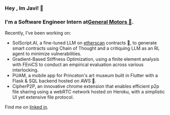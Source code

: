 ### Hey , Im Javi! 👋

### I'm a Software Engineer Intern at[General Motors 🚗](https://www.gm.com/).

Recently, I've been working on:
* SolScript.AI, a fine-tuned LLM on [etherscan](https://etherscan.io/) contracts 🦄, to generate smart contracts using Chain of Thought and a critiquing LLM as an RL agent to minimize vulnerabilities.
* Gradient-Based Stiffness Optimization, using a finite element analysis with FEniCS to conduct an empirical evaluation across various interlocking.
* PUAM, a mobile app for Princeton's art museum built in Flutter with a Flask & SQL backend hosted on AWS 📱.
* CipherP2P, an innovative chrome extension that enables efficient p2p file sharing using a webRTC network hosted on Heroku, with a simplistic UI yet extensive file protocol.

Find me on <a href="https://www.linkedin.com/in/javierlinero/)">linked in</a>.
